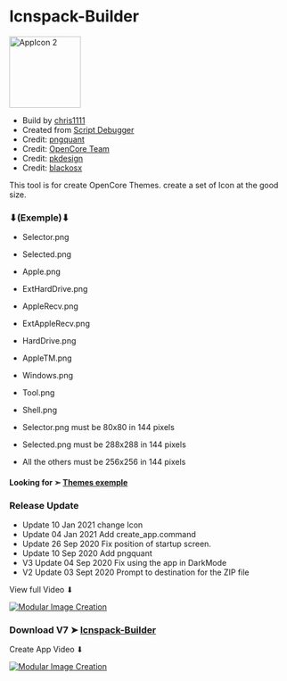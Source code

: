 # Icnspack-Builder

<img width="128" alt="AppIcon 2" src="https://user-images.githubusercontent.com/6248794/104127060-060c4300-532e-11eb-8edb-9b362ca92021.png">

- Build by [chris1111](https://github.com/chris1111/)
- Created from [Script Debugger](https://latenightsw.com/)
- Credit: [pngquant](https://pngquant.org)
- Credit: [OpenCore Team](https://github.com/acidanthera/OpenCorePkg)
- Credit: [pkdesign](https://www.insanelymac.com/forum/profile/488070-pkdesign/)
- Credit: [blackosx](https://www.insanelymac.com/forum/profile/331032-blackosx/)

This tool is for create OpenCore Themes. create a set of Icon at the good size.
### ⬇(Exemple)⬇
 
- Selector.png
- Selected.png
- Apple.png
- ExtHardDrive.png
- AppleRecv.png
- ExtAppleRecv.png
- HardDrive.png
- AppleTM.png
- Windows.png
- Tool.png
- Shell.png

- Selector.png must be 80x80 in 144 pixels
- Selected.png must be 288x288 in 144 pixels
- All the others must be 256x256 in 144 pixels

#### Looking for ➣ [Themes exemple](https://github.com/chris1111/My-Simple-OC-Themes)



### Release Update
- Update 10 Jan 2021 change Icon
- Update 04 Jan 2021 Add create_app.command
- Update 26 Sep 2020 Fix position of startup screen.
- Update 10 Sep 2020 Add pngquant
- V3 Update 04 Sep 2020 Fix using the app in DarkMode
- V2 Update 03 Sept 2020 Prompt to destination for the ZIP file


View full Video ⬇︎

[![Modular Image Creation](https://i.ibb.co/K5bFrB5/VIDEO.png)](https://youtu.be/1d_UFFG1Qp4)


### Download V7 ➤ [Icnspack-Builder](https://github.com/chris1111/Icnspack-Builder/releases/tag/V7)

Create App Video ⬇︎

[![Modular Image Creation](https://i.ibb.co/K5bFrB5/VIDEO.png)](https://user-images.githubusercontent.com/6248794/103572027-ea222080-4e99-11eb-8118-253f3542cd3f.mov)






